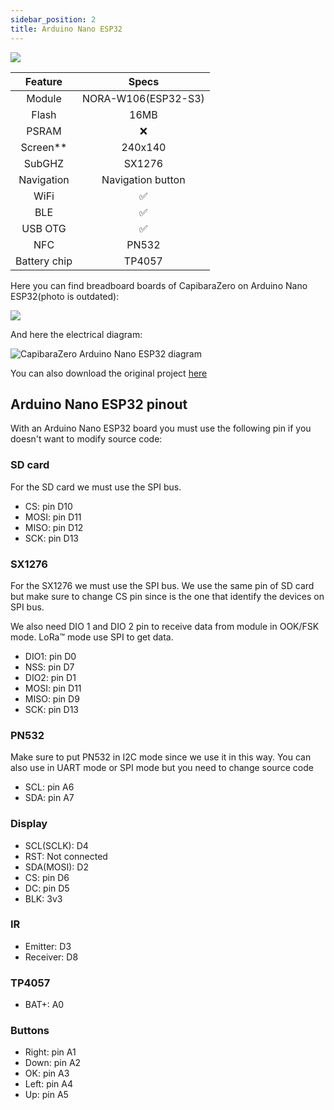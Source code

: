 ```yaml
---
sidebar_position: 2
title: Arduino Nano ESP32
---
```


<img src="/img/boards/arduino_nano_esp32.png" />

| Feature | Specs |
|:-------:|:----------------------------------------------------------------:|
|      Module  | NORA-W106(ESP32-S3) |
|      Flash   |        16MB         |
|      PSRAM   |        :x:       |
|     Screen** |      240x140      |
|     SubGHZ   |       SX1276      |
|   Navigation | Navigation button |
|      WiFi    | :white_check_mark:|
|      BLE     | :white_check_mark:|
|    USB OTG   | :white_check_mark:|
|      NFC     |       PN532       |
| Battery chip | TP4057 |

Here you can find breadboard boards of CapibaraZero on Arduino Nano ESP32(photo is outdated):

<img src="/img/boards/arduino_nano_esp32_breadboard.png" />

And here the electrical diagram:

<img src="https://github.com/CapibaraZero/resources/blob/main/electrical_diagram/Arduino_Nano_ESP32/Mainboards.png?raw=true" alt="CapibaraZero Arduino Nano ESP32 diagram"/>

You can also download the original project [here](https://github.com/CapibaraZero/resources/tree/main/electrical_diagram/Arduino_Nano_ESP32)

## Arduino Nano ESP32 pinout

With an Arduino Nano ESP32 board you must use the following pin if you doesn't want to modify source code:

### SD card

For the SD card we must use the SPI bus.

- CS: pin D10
- MOSI: pin D11
- MISO: pin D12
- SCK: pin D13

### SX1276

For the SX1276 we must use the SPI bus. We use the same pin of SD card but make sure to change CS pin since is the one that identify the devices on SPI bus.

We also need DIO 1 and DIO 2 pin to receive data from module in OOK/FSK mode. LoRa&trade; mode use SPI to get data.

- DIO1: pin D0
- NSS: pin D7
- DIO2: pin D1
- MOSI: pin D11
- MISO: pin D9
- SCK: pin D13

### PN532

Make sure to put PN532 in I2C mode since we use it in this way. You can also use in UART mode or SPI mode but you need to change source code

- SCL: pin A6
- SDA: pin A7

### Display 

- SCL(SCLK): D4
- RST: Not connected
- SDA(MOSI): D2
- CS: pin D6
- DC: pin D5
- BLK: 3v3

### IR

- Emitter: D3
- Receiver: D8

### TP4057

- BAT+: A0

### Buttons

- Right: pin A1
- Down: pin A2
- OK: pin A3
- Left: pin A4
- Up: pin A5
